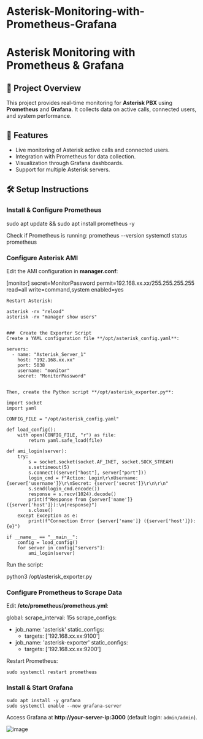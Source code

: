 # Asterisk-Monitoring-with-Prometheus-Grafana
# Asterisk Monitoring with Prometheus & Grafana

## 📌 Project Overview
This project provides real-time monitoring for **Asterisk PBX** using **Prometheus** and **Grafana**. It collects data on active calls, connected users, and system performance.

## 🚀 Features
- Live monitoring of Asterisk active calls and connected users.
- Integration with Prometheus for data collection.
- Visualization through Grafana dashboards.
- Support for multiple Asterisk servers.

## 🛠️ Setup Instructions

###  Install & Configure Prometheus
sudo apt update && sudo apt install prometheus -y

Check if Prometheus is running:
prometheus --version
systemctl status prometheus


###  Configure Asterisk AMI
Edit the AMI configuration in **manager.conf**:

[monitor]
secret=MonitorPassword
permit=192.168.xx.xx/255.255.255.255
read=all
write=command,system
enabled=yes
```
Restart Asterisk:

asterisk -rx "reload"
asterisk -rx "manager show users"


###  Create the Exporter Script
Create a YAML configuration file **/opt/asterisk_config.yaml**:

servers:
  - name: "Asterisk_Server_1"
    host: "192.168.xx.xx"
    port: 5038
    username: "monitor"
    secret: "MonitorPassword"


Then, create the Python script **/opt/asterisk_exporter.py**:

import socket
import yaml

CONFIG_FILE = "/opt/asterisk_config.yaml"

def load_config():
    with open(CONFIG_FILE, "r") as file:
        return yaml.safe_load(file)

def ami_login(server):
    try:
        s = socket.socket(socket.AF_INET, socket.SOCK_STREAM)
        s.settimeout(5)
        s.connect((server["host"], server["port"]))
        login_cmd = f"Action: Login\r\nUsername: {server['username']}\r\nSecret: {server['secret']}\r\n\r\n"
        s.send(login_cmd.encode())
        response = s.recv(1024).decode()
        print(f"Response from {server['name']} ({server['host']}):\n{response}")
        s.close()
    except Exception as e:
        print(f"Connection Error {server['name']} ({server['host']}): {e}")

if __name__ == "__main__":
    config = load_config()
    for server in config["servers"]:
        ami_login(server)
```
Run the script:

python3 /opt/asterisk_exporter.py


### Configure Prometheus to Scrape Data
Edit **/etc/prometheus/prometheus.yml**:

global:
  scrape_interval: 15s
scrape_configs:
  - job_name: 'asterisk'
    static_configs:
      - targets: ['192.168.xx.xx:9100']
  - job_name: 'asterisk-exporter'
    static_configs:
      - targets: ['192.168.xx.xx:9200']

Restart Prometheus:
```
sudo systemctl restart prometheus
```

### Install & Start Grafana
```
sudo apt install -y grafana
sudo systemctl enable --now grafana-server
```
Access Grafana at **http://your-server-ip:3000** (default login: `admin/admin`).





![image](https://github.com/user-attachments/assets/41c030aa-2b55-4da9-9bf0-cabd2846e0a3)

